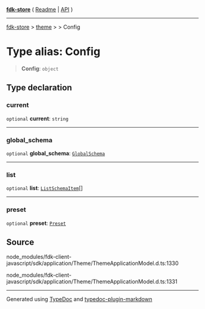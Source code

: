 [**fdk-store**](../../../README.md) ( [Readme](../../../README.md) \| [API](../../../API.md) )

---

[fdk-store](../../../API.md) > [theme](../../README.md) > [<internal>](../README.md) > Config

# Type alias: Config

> **Config**: `object`

## Type declaration

### current

`optional` **current**: `string`

---

### global_schema

`optional` **global_schema**: [`GlobalSchema`](type-alias.GlobalSchema.md)

---

### list

`optional` **list**: [`ListSchemaItem`](type-alias.ListSchemaItem.md)[]

---

### preset

`optional` **preset**: [`Preset`](type-alias.Preset.md)

## Source

node_modules/fdk-client-javascript/sdk/application/Theme/ThemeApplicationModel.d.ts:1330

node_modules/fdk-client-javascript/sdk/application/Theme/ThemeApplicationModel.d.ts:1331

---

Generated using [TypeDoc](https://typedoc.org/) and [typedoc-plugin-markdown](https://www.npmjs.com/package/typedoc-plugin-markdown)
